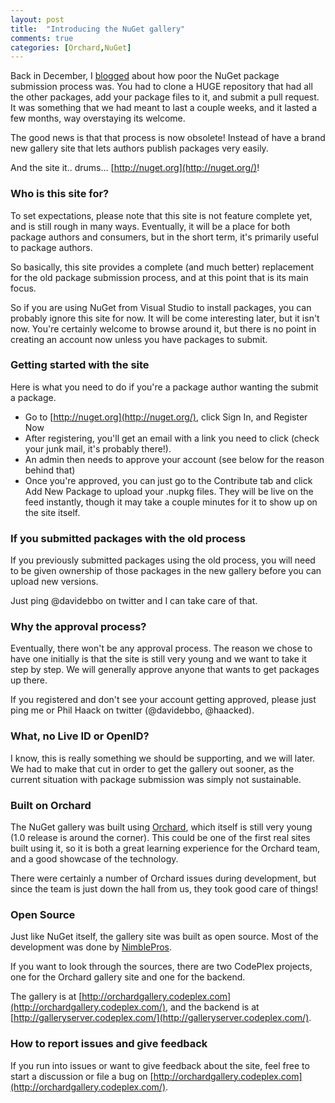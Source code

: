 ```yaml
---
layout: post
title:  "Introducing the NuGet gallery"
comments: true
categories: [Orchard,NuGet]
---
```



Back in December, I [blogged](http://blogs.msdn.com/b/davidebb/archive/2010/12/25/an-update-on-the-nuget-package-submission-process.aspx) about how poor the NuGet package submission process was. You had to clone a HUGE repository that had all the other packages, add your package files to it, and submit a pull request. It was something that we had meant to last a couple weeks, and it lasted a few months, way overstaying its welcome.

The good news is that that process is now obsolete! Instead of have a brand new gallery site that lets authors publish packages very easily.

And the site it.. drums… [http://nuget.org](http://nuget.org/)!

### Who is this site for?

To set expectations, please note that this site is not feature complete yet, and is still rough in many ways. Eventually, it will be a place for both package authors and consumers, but in the short term, it's primarily useful to package authors.

So basically, this site provides a complete (and much better) replacement for the old package submission process, and at this point that is its main focus.

So if you are using NuGet from Visual Studio to install packages, you can probably ignore this site for now. It will be come interesting later, but it isn't now. You're certainly welcome to browse around it, but there is no point in creating an account now unless you have packages to submit.

### Getting started with the site

Here is what you need to do if you're a package author wanting the submit a package.

- Go to [http://nuget.org](http://nuget.org/), click Sign In, and Register Now  
- After registering, you'll get an email with a link you need to click (check your junk mail, it's probably there!).  
- An admin then needs to approve your account (see below for the reason behind that)  
- Once you're approved, you can just go to the Contribute tab and click Add New Package to upload your .nupkg files. They will be live on the feed instantly, though it may take a couple minutes for it to show up on the site itself.





### If you submitted packages with the old process

If you previously submitted packages using the old process, you will need to be given ownership of those packages in the new gallery before you can upload new versions.

Just ping @davidebbo on twitter and I can take care of that.

### Why the approval process?

Eventually, there won't be any approval process. The reason we chose to have one initially is that the site is still very young and we want to take it step by step. We will generally approve anyone that wants to get packages up there.

If you registered and don't see your account getting approved, please just ping me or Phil Haack on twitter (@davidebbo, @haacked).

### What, no Live ID or OpenID?

I know, this is really something we should be supporting, and we will later. We had to make that cut in order to get the gallery out sooner, as the current situation with package submission was simply not sustainable.

### Built on Orchard

The NuGet gallery was built using [Orchard](http://orchardproject.net/), which itself is still very young (1.0 release is around the corner). This could be one of the first real sites built using it, so it is both a great learning experience for the Orchard team, and a good showcase of the technology.

There were certainly a number of Orchard issues during development, but since the team is just down the hall from us, they took good care of things!

### Open Source

Just like NuGet itself, the gallery site was built as open source. Most of the development was done by [NimblePros](http://nimblepros.com/).

If you want to look through the sources, there are two CodePlex projects, one for the Orchard gallery site and one for the backend.

The gallery is at [http://orchardgallery.codeplex.com](http://orchardgallery.codeplex.com/), and the backend is at [http://galleryserver.codeplex.com/](http://galleryserver.codeplex.com/).

### How to report issues and give feedback

If you run into issues or want to give feedback about the site, feel free to start a discussion or file a bug on [http://orchardgallery.codeplex.com](http://orchardgallery.codeplex.com/).

